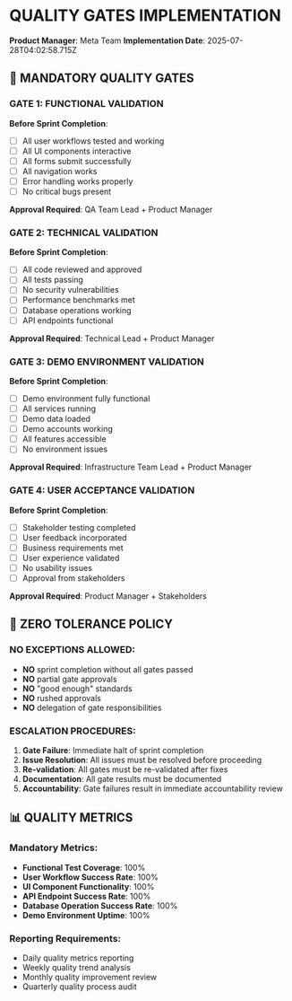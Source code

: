 # QUALITY GATES IMPLEMENTATION
**Product Manager**: Meta Team
**Implementation Date**: 2025-07-28T04:02:58.715Z

## 🚨 MANDATORY QUALITY GATES

### GATE 1: FUNCTIONAL VALIDATION
**Before Sprint Completion**:
- [ ] All user workflows tested and working
- [ ] All UI components interactive
- [ ] All forms submit successfully
- [ ] All navigation works
- [ ] Error handling works properly
- [ ] No critical bugs present

**Approval Required**: QA Team Lead + Product Manager

### GATE 2: TECHNICAL VALIDATION
**Before Sprint Completion**:
- [ ] All code reviewed and approved
- [ ] All tests passing
- [ ] No security vulnerabilities
- [ ] Performance benchmarks met
- [ ] Database operations working
- [ ] API endpoints functional

**Approval Required**: Technical Lead + Product Manager

### GATE 3: DEMO ENVIRONMENT VALIDATION
**Before Sprint Completion**:
- [ ] Demo environment fully functional
- [ ] All services running
- [ ] Demo data loaded
- [ ] Demo accounts working
- [ ] All features accessible
- [ ] No environment issues

**Approval Required**: Infrastructure Team Lead + Product Manager

### GATE 4: USER ACCEPTANCE VALIDATION
**Before Sprint Completion**:
- [ ] Stakeholder testing completed
- [ ] User feedback incorporated
- [ ] Business requirements met
- [ ] User experience validated
- [ ] No usability issues
- [ ] Approval from stakeholders

**Approval Required**: Product Manager + Stakeholders

## 🚫 ZERO TOLERANCE POLICY

### NO EXCEPTIONS ALLOWED:
- **NO** sprint completion without all gates passed
- **NO** partial gate approvals
- **NO** "good enough" standards
- **NO** rushed approvals
- **NO** delegation of gate responsibilities

### ESCALATION PROCEDURES:
1. **Gate Failure**: Immediate halt of sprint completion
2. **Issue Resolution**: All issues must be resolved before proceeding
3. **Re-validation**: All gates must be re-validated after fixes
4. **Documentation**: All gate results must be documented
5. **Accountability**: Gate failures result in immediate accountability review

## 📊 QUALITY METRICS

### Mandatory Metrics:
- **Functional Test Coverage**: 100%
- **User Workflow Success Rate**: 100%
- **UI Component Functionality**: 100%
- **API Endpoint Success Rate**: 100%
- **Database Operation Success Rate**: 100%
- **Demo Environment Uptime**: 100%

### Reporting Requirements:
- Daily quality metrics reporting
- Weekly quality trend analysis
- Monthly quality improvement review
- Quarterly quality process audit
